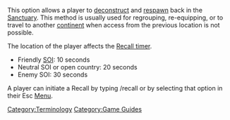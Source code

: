 This option allows a player to [deconstruct](deconstruct.md) and
[respawn](respawn.md) back in the
[Sanctuary](Sanctuary.md). This method is usually used for
regrouping, re-equipping, or to travel to another
[continent](continent.md) when access from the previous location
is not possible.

The location of the player affects the [Recall
timer](Recall_timer.md).

- Friendly [SOI](Sphere_of_Influence.md): 10 seconds
- Neutral SOI or open country: 20 seconds
- Enemy SOI: 30 seconds

A player can initiate a Recall by typing /recall or by selecting that
option in their Esc [Menu](Menu.md).

[Category:Terminology](Category:Terminology.md) [Category:Game
Guides](Category:Game_Guides.md)
